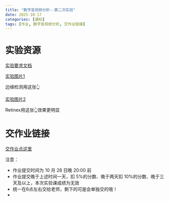 ```yaml
---
title: "数字音视频分析--第二次实验"
date: 2025-10-17
categories: [通知]
tags: [作业, 数字音视频分析, 交作业链接]
---
```

# 实验资源

[实验要求文档](/assets/docs/post/20251017/exp2.pdf/)

[实验图片1](/assets/img/post/20251017/edge.jpeg)

边缘检测用这张👆

[实验图片2](/assets/img/post/20251017/reninex.jpeg)

Retinex用这张👆效果更明显

# 交作业链接

[交作业点这里](https://docs.qq.com/form/page/DVE1TSWt0Z3VvdHdL)

注意：
- 作业提交时间为 10 月 28 日晚 20:00 前
- 作业提交晚于上述时间一天，扣 5%的分数、晚于两天扣 10%的分数、晚于三天及以上，本次实验课成绩为无效
- 统一在6点左右交给老师，剩下的可是会单独交的哦！
- 
